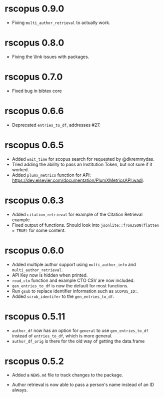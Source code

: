 # rscopus 0.9.0

* Fixing `multi_author_retrieval` to actually work.

# rscopus 0.8.0

* Fixing the \link issues with packages.

# rscopus 0.7.0

* Fixed bug in bibtex core

# rscopus 0.6.6

* Deprecated `entries_to_df`, addresses #27.


# rscopus 0.6.5

* Added `wait_time` for scopus search for requested by @dkremmydas.
* Tried adding the ability to pass an Institution Token, but not sure if it worked.
* Added `plumx_metrics` function for API: https://dev.elsevier.com/documentation/PlumXMetricsAPI.wadl.


# rscopus 0.6.3

* Added `citation_retrieval` for example of the Citation Retrieval example.  
* Fixed output of functions.  Should look into `jsonlite::fromJSON(flatten = TRUE)` for some content.

# rscopus 0.6.0

* Added multiple author support using `multi_author_info` and `multi_author_retrieval`.  
* API Key now is hidden when printed.
* `read_cto` function and example CTO CSV are now included.
* `gen_entries_to_df` is now the default for most functions.
* Run `gsub` to replace identifier information such as `SCOPUS_ID:`.
* Added `scrub_identifer` to the `gen_entries_to_df`.

# rscopus 0.5.11

* `author_df` now has an option for `general` to use `gen_entries_to_df` instead of `entries_to_df`, which is more general.  
* `author_df_orig` is there for the old way of getting the data.frame

# rscopus 0.5.2

* Added a `NEWS.md` file to track changes to the package.

* Author retrieval is now able to pass a person's name instead of an ID always.



